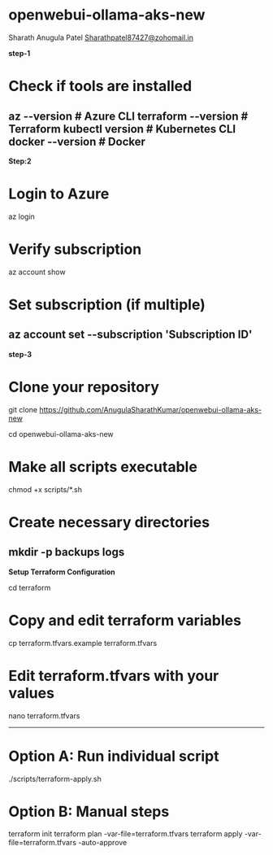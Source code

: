 # openwebui-ollama-aks-new

Sharath Anugula Patel 
Sharathpatel87427@zohomail.in

**step-1**
# Check if tools are installed
az --version          # Azure CLI
terraform --version   # Terraform
kubectl version       # Kubernetes CLI
docker --version      # Docker
---
**Step:2**
# Login to Azure
az login

# Verify subscription
az account show

# Set subscription (if multiple)
az account set --subscription 'Subscription ID'
---
**step-3**
# Clone your repository
git clone https://github.com/AnugulaSharathKumar/openwebui-ollama-aks-new

cd openwebui-ollama-aks-new

# Make all scripts executable
chmod +x scripts/*.sh

# Create necessary directories
mkdir -p backups logs
---
**Setup Terraform Configuration**

cd terraform

# Copy and edit terraform variables
cp terraform.tfvars.example terraform.tfvars

# Edit terraform.tfvars with your values
nano terraform.tfvars

---
# Option A: Run individual script
./scripts/terraform-apply.sh

# Option B: Manual steps
terraform init
terraform plan -var-file=terraform.tfvars
terraform apply -var-file=terraform.tfvars -auto-approve
